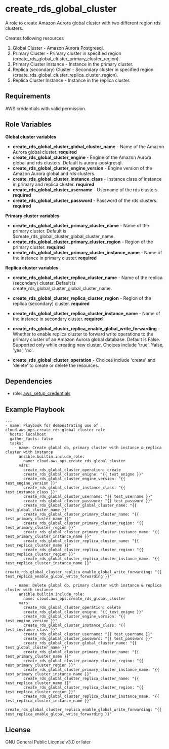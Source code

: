 create_rds_global_cluster
=========

A role to create Amazon Aurora global cluster with two different region rds clusters.

Creates following resources
1. Global Cluster - Amazon Aurora Postgresql.
2. Primary Cluster - Primary cluster in specified region (create_rds_global_cluster_primary_cluster_region).
3. Primary Cluster Instance - Instance in the primary cluster.
4. Replica (secondary) Cluster - Secondary cluster in specified region (create_rds_global_cluster_replica_cluster_region).
5. Replica Cluster Instance - Instance in the replica cluster.

Requirements
------------

AWS credentials with valid permission.

Role Variables
--------------
**Global cluster variables**
- **create_rds_global_cluster_global_cluster_name** - Name of the Amazon Aurora global cluster. **required**
- **create_rds_global_cluster_engine** - Engine of the Amazon Aurora global and rds clusters. Default is aurora-postgresql.
- **create_rds_global_cluster_engine_version** - Engine version of the Amazon Aurora global and rds clusters.
- **create_rds_global_cluster_instance_class** - Instance class of instance in primary and replica cluster. **required**
- **create_rds_global_cluster_username** - Username of the rds clusters. **required**
- **create_rds_global_cluster_password** - Password of the rds clusters. **required**

**Primary cluster variables**
- **create_rds_global_cluster_primary_cluster_name** - Name of the primary cluster. Default is $create_rds_global_cluster_global_cluster_name.
- **create_rds_global_cluster_primary_cluster_region** - Region of the primary cluster. **required**
- **create_rds_global_cluster_primary_cluster_instance_name** - Name of the instance in primary cluster. **required**

**Replica cluster variables**
- **create_rds_global_cluster_replica_cluster_name** - Name of the replica (secondary) cluster. Default is create_rds_global_cluster_global_cluster_name.
- **create_rds_global_cluster_replica_cluster_region** - Region of the replica (secondary) cluster. **required**
- **create_rds_global_cluster_replica_cluster_instance_name** - Name of the instance in secondary cluster. **required**
- **create_rds_global_cluster_replica_enable_global_write_forwarding** - Whether to enable replica cluster to forward write operations to the primary cluster of an Amazon Aurora global database. Default is False. Supported only while creating new cluster. Choices include 'true', 'false, 'yes', 'no'.

- **create_rds_global_cluster_operation** - Choices include 'create' and 'delete' to create or delete the resources.

Dependencies
------------

- role: [aws_setup_credentials](../aws_setup_credentials/README.md)

Example Playbook
----------------
```
---
- name: Playbook for demonstrating use of cloud.aws_ops.create_rds_global_cluster role
  hosts: localhost
  gather_facts: false
  tasks:
    - name: Create global db, primary cluster with instance & replica cluster with instance
      ansible.builtin.include_role:
        name: cloud.aws_ops.create_rds_global_cluster
      vars:
        create_rds_global_cluster_operation: create
        create_rds_global_cluster_enigne: "{{ test_enigne }}"
        create_rds_global_cluster_engine_version: "{{ test_engine_version }}"
        create_rds_global_cluster_instance_class: "{{ test_instance_class }}"
        create_rds_global_cluster_username: "{{ test_username }}"
        create_rds_global_cluster_password: "{{ test_password }}"
        create_rds_global_cluster_global_cluster_name: "{{ test_global_cluster_name }}"
        create_rds_global_cluster_primary_cluster_name: "{{ test_primary_cluster_name }}"
        create_rds_global_cluster_primary_cluster_region: "{{ test_primary_cluster_region }}"
        create_rds_global_cluster_primary_cluster_instance_name: "{{ test_primary_cluster_instance_name }}"
        create_rds_global_cluster_replica_cluster_name: "{{ test_replica_cluster_name }}"
        create_rds_global_cluster_replica_cluster_region: "{{ test_replica_cluster_region }}"
        create_rds_global_cluster_replica_cluster_instance_name: "{{ test_replica_cluster_instance_name }}"
        create_rds_global_cluster_replica_enable_global_write_forwarding: "{{ test_replica_enable_global_write_forwarding }}"

    - name: Delete global db, primary cluster with instance & replica cluster with instance
      ansible.builtin.include_role:
        name: cloud.aws_ops.create_rds_global_cluster
      vars:
        create_rds_global_cluster_operation: delete
        create_rds_global_cluster_enigne: "{{ test_enigne }}"
        create_rds_global_cluster_engine_version: "{{ test_engine_version }}"
        create_rds_global_cluster_instance_class: "{{ test_instance_class }}"
        create_rds_global_cluster_username: "{{ test_username }}"
        create_rds_global_cluster_password: "{{ test_password }}"
        create_rds_global_cluster_global_cluster_name: "{{ test_global_cluster_name }}"
        create_rds_global_cluster_primary_cluster_name: "{{ test_primary_cluster_name }}"
        create_rds_global_cluster_primary_cluster_region: "{{ test_primary_cluster_region }}"
        create_rds_global_cluster_primary_cluster_instance_name: "{{ test_primary_cluster_instance_name }}"
        create_rds_global_cluster_replica_cluster_name: "{{ test_replica_cluster_name }}"
        create_rds_global_cluster_replica_cluster_region: "{{ test_replica_cluster_region }}"
        create_rds_global_cluster_replica_cluster_instance_name: "{{ test_replica_cluster_instance_name }}"
        create_rds_global_cluster_replica_enable_global_write_forwarding: "{{ test_replica_enable_global_write_forwarding }}"
```

License
-------
GNU General Public License v3.0 or later
